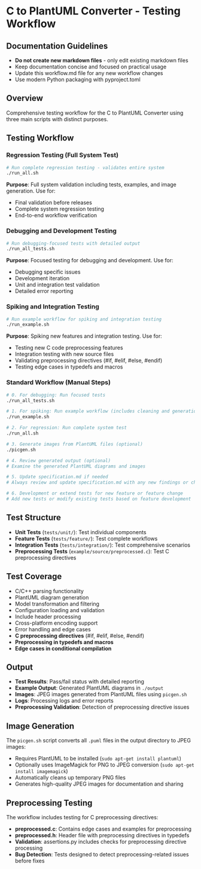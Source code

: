 # C to PlantUML Converter - Testing Workflow

## Documentation Guidelines
- **Do not create new markdown files** - only edit existing markdown files
- Keep documentation concise and focused on practical usage
- Update this workflow.md file for any new workflow changes
- Use modern Python packaging with pyproject.toml

## Overview
Comprehensive testing workflow for the C to PlantUML Converter using three main scripts with distinct purposes.

## Testing Workflow

### Regression Testing (Full System Test)
```bash
# Run complete regression testing - validates entire system
./run_all.sh
```
**Purpose**: Full system validation including tests, examples, and image generation. Use for:
- Final validation before releases
- Complete system regression testing
- End-to-end workflow verification

### Debugging and Development Testing
```bash
# Run debugging-focused tests with detailed output
./run_all_tests.sh
```
**Purpose**: Focused testing for debugging and development. Use for:
- Debugging specific issues
- Development iteration
- Unit and integration test validation
- Detailed error reporting

### Spiking and Integration Testing
```bash
# Run example workflow for spiking and integration testing
./run_example.sh
```
**Purpose**: Spiking new features and integration testing. Use for:
- Testing new C code preprocessing features
- Integration testing with new source files
- Validating preprocessing directives (#if, #elif, #else, #endif)
- Testing edge cases in typedefs and macros

### Standard Workflow (Manual Steps)
```bash
# 0. For debugging: Run focused tests
./run_all_tests.sh

# 1. For spiking: Run example workflow (includes cleaning and generation)
./run_example.sh

# 2. For regression: Run complete system test
./run_all.sh

# 3. Generate images from PlantUML files (optional)
./picgen.sh

# 4. Review generated output (optional)
# Examine the generated PlantUML diagrams and images

# 5. Update specification.md if needed
# Always review and update specification.md with any new findings or changes

# 6. Development or extend tests for new feature or feature change
# Add new tests or modify existing tests based on feature development
```

## Test Structure
- **Unit Tests** (`tests/unit/`): Test individual components
- **Feature Tests** (`tests/feature/`): Test complete workflows
- **Integration Tests** (`tests/integration/`): Test comprehensive scenarios
- **Preprocessing Tests** (`example/source/preprocessed.c`): Test C preprocessing directives

## Test Coverage
- C/C++ parsing functionality
- PlantUML diagram generation
- Model transformation and filtering
- Configuration loading and validation
- Include header processing
- Cross-platform encoding support
- Error handling and edge cases
- **C preprocessing directives** (#if, #elif, #else, #endif)
- **Preprocessing in typedefs and macros**
- **Edge cases in conditional compilation**

## Output
- **Test Results**: Pass/fail status with detailed reporting
- **Example Output**: Generated PlantUML diagrams in `./output`
- **Images**: JPEG images generated from PlantUML files using `picgen.sh`
- **Logs**: Processing logs and error reports
- **Preprocessing Validation**: Detection of preprocessing directive issues

## Image Generation
The `picgen.sh` script converts all `.puml` files in the output directory to JPEG images:
- Requires PlantUML to be installed (`sudo apt-get install plantuml`)
- Optionally uses ImageMagick for PNG to JPEG conversion (`sudo apt-get install imagemagick`)
- Automatically cleans up temporary PNG files
- Generates high-quality JPEG images for documentation and sharing

## Preprocessing Testing
The workflow includes testing for C preprocessing directives:
- **preprocessed.c**: Contains edge cases and examples for preprocessing
- **preprocessed.h**: Header file with preprocessing directives in typedefs
- **Validation**: assertions.py includes checks for preprocessing directive processing
- **Bug Detection**: Tests designed to detect preprocessing-related issues before fixes